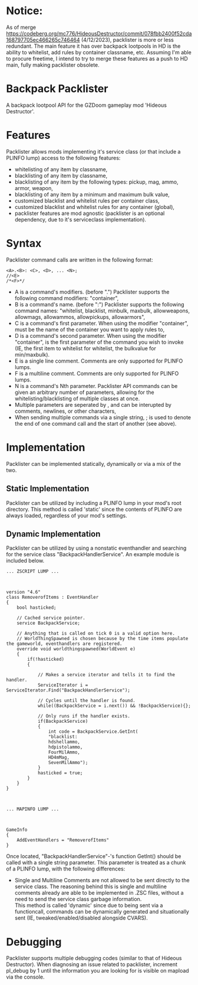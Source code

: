 # Notice:
 As of merge https://codeberg.org/mc776/HideousDestructor/commit/078fbb2400f52cda168797705ec466265c746464 (4/12/2023), packlister is more or less redundant. The main feature it has over backpack lootpools in HD is the ability to whitelist, add rules by container classname, etc. Assuming I'm able to procure freetime, I intend to try to merge these features as a push to HD main, fully making packlister obsolete. 

# Backpack Packlister
 A backpack lootpool API for the GZDoom gameplay mod 'Hideous Destructor'.

# Features
Packlister allows mods implementing it's service class (or that include a PLINFO lump) access to the following features:
- whitelisting of any item by classname, 
- blacklisting of any item by classname,
- blacklisting of any item by the following types: pickup, mag, ammo, armor, weapon,
- blacklisting of any item by a minimum and maximum bulk value,
- customized blacklist and whitelist rules per container class,
- customized blacklist and whitelist rules for any container (global),
- packlister features are mod agnostic (packlister is an optional dependency, due to it's serviceclass implementation). 

# Syntax
Packlister command calls are written in the following format:
```
<A>.<B>: <C>, <D>, ... <N>;
//<E>
/*<F>*/
```
- A is a command's modifiers. (before ".") Packlister supports the following command modifiers: "container",
- B is a command's name. (before ":") Packlister supports the following command names: "whitelist, blacklist, minbulk, maxbulk, allowweapons, allowmags, allowammos, allowpickups, allowarmors",
- C is a command's first parameter. When using the modifier "container", <C> must be the name of the container you want to apply rules to,
- D is a command's second parameter. When using the modifier "container", <D> is the first parameter of the command you wish to invoke (IE, the first item to whitelist for whitelist, the bulkvalue for min/maxbulk).
- E is a single line comment. Comments are only supported for PLINFO lumps.
- F is a multiline comment. Comments are only supported for PLINFO lumps. 
- N is a command's Nth parameter. Packlister API commands can be given an arbitrary number of parameters, allowing for the whitelisting/blacklisting of multiple classes at once.
- Multiple parameters are seperated by , and can be interupted by comments, newlines, or other characters,
- When sending multiple commands via a single string, ; is used to denote the end of one command call and the start of another (see above).

# Implementation
Packlister can be implemented statically, dynamically or via a mix of the two. 

## Static Implementation
Packlister can be utilized by including a PLINFO lump in your mod's root directory. This method is called 'static' since the contents of PLINFO are always loaded, regardless of your mod's settings.

## Dynamic Implementation
Packlister can be utilized by using a nonstatic eventhandler and searching for the service class "BackpackHandlerService". An example module is included below.
```
... ZSCRIPT LUMP ...



version "4.6"
class RemoverofItems : EventHandler
{
	bool hasticked;
	
	// Cached service pointer.
	service BackpackService;
	
	// Anything that is called on tick 0 is a valid option here.
	// WorldThingSpawned is chosen because by the time items populate the gameworld, eventhandlers are registered. 
	override void worldthingspawned(WorldEvent e)
	{
		if(!hasticked)
		{
		
			// Makes a service iterator and tells it to find the handler.
			ServiceIterator i = ServiceIterator.Find("BackpackHandlerService");
			
			// Cycles until the handler is found.
			while((BackpackService = i.next()) && !BackpackService){};
			
			// Only runs if the handler exists. 
			if(BackpackService)
			{
				int code = BackpackService.GetInt(
				"blacklist:
				hdshellammo,
				hdpistolammo,
				FourMilAmmo,
				HD4mMag,
				SevenMilAmmo");
			}
			hasticked = true;
		}
	}
}



... MAPINFO LUMP ...



GameInfo
{
	AddEventHandlers = "RemoverofItems"
}
```
Once located, "BackpackHandlerService"-'s function GetInt() should be called with a single string parameter. This parameter is treated as a chunk of a PLINFO lump, with the following differences:
- Single and Multiline Comments are not allowed to be sent directly to the service class. The reasoning behind this is single and multiline comments already are able to be implemented in .ZSC files, without a need to send the service class garbage information.  
This method is called 'dynamic' since due to being sent via a functioncall, commands can be dynamically generated and situationally sent (IE, tweaked/enabled/disabled alongside CVARS).

# Debugging
Packlister supports multiple debugging codes (similar to that of Hideous Destructor). When diagnosing an issue related to packlister, increment pl_debug by 1 until the information you are looking for is visible on mapload via the console. 
